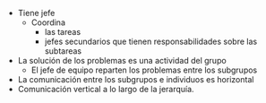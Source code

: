- Tiene jefe
	- Coordina 
		- las tareas
		- jefes secundarios que tienen responsabilidades sobre las subtareas
- La solución de los problemas es una actividad del grupo
	- El jefe de equipo reparten los problemas entre los subgrupos 
- La comunicación entre los subgrupos e individuos es horizontal 
- Comunicación vertical a lo largo de la jerarquía.
